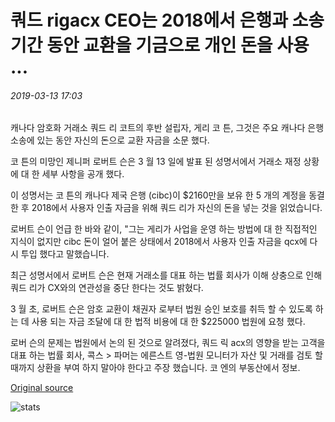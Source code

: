 # 쿼드 rigacx CEO는 2018에서 은행과 소송 기간 동안 교환을 기금으로 개인 돈을 사용 ...

###### 2019-03-13 17:03

캐나다 암호화 거래소 쿼드 리 코트의 후반 설립자, 게리 코 튼, 그것은 주요 캐나다 은행 소송에 있는 동안 자신의 돈으로 교환 자금을 소문 했다.

코 튼의 미망인 제니퍼 로버트 슨은 3 월 13 일에 발표 된 성명서에서 거래소 재정 상황에 대 한 세부 사항을 공개 했다.

이 성명서는 코 튼의 캐나다 제국 은행 (cibc)이 $2160만을 보유 한 5 개의 계정을 동결 한 후 2018에서 사용자 인출 자금을 위해 쿼드 리가 자신의 돈을 넣는 것을 읽었습니다.

로버트 슨이 언급 한 바와 같이, "그는 게리가 사업을 운영 하는 방법에 대 한 직접적인 지식이 없지만 cibc 돈이 얼어 붙은 상태에서 2018에서 사용자 인출 자금을 qcx에 다시 투입 했다고 말했습니다.

최근 성명서에서 로버트 슨은 현재 거래소를 대표 하는 법률 회사가 이해 상충으로 인해 쿼드 리가 CX와의 연관성을 중단 한다는 것도 밝혔다.

3 월 초, 로버트 슨은 암호 교환이 채권자 로부터 법원 승인 보호를 취득 할 수 있도록 하는 데 사용 되는 자금 조달에 대 한 법적 비용에 대 한 $225000 법원에 요청 했다.

로버 슨의 문제는 법원에서 논의 된 것으로 알려졌다, 쿼드 릭 acx의 영향을 받는 고객을 대표 하는 법률 회사, 콕스 &gt; 파머는 에른스트 영-법원 모니터가 자산 및 거래를 검토 할 때까지 상환을 부여 하지 말아야 한다고 주장 했습니다. 코 엔의 부동산에서 정보.

[Original source](https://cointelegraph.com/news/quadrigacx-ceo-used-personal-money-to-fund-exchange-during-litigation-with-bank-in-2018)

![stats](https://c.statcounter.com/11760860/0/a89fa40b/1/ "stats")